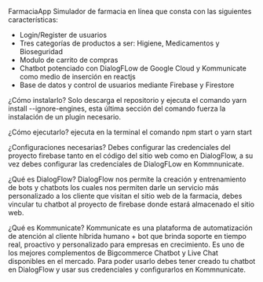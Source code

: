 FarmaciaApp
Simulador de farmacia en línea que consta con las siguientes características:
- Login/Register de usuarios
- Tres categorías de productos a ser: Higiene, Medicamentos y Bioseguridad
- Modulo de carrito de compras
- Chatbot potenciado con DialogFLow de Google Cloud y Kommunicate como medio de inserción en reactjs
- Base de datos y control de usuarios mediante Firebase y Firestore

¿Cómo instalarlo?
Solo descarga el repositorio y ejecuta el comando yarn install --ignore-engines, esta última sección del comando fuerza la instalación de un plugin necesario.

¿Cómo ejecutarlo?
ejecuta en la terminal el comando npm start o yarn start

¿Configuraciones necesarias?
Debes configurar las credenciales del proyecto firebase tanto en el código del sitio web como en DialogFlow, a su vez debes configurar las credenciales de DialogFLow en Kommnunicate.

¿Qué es DialogFlow?
DialogFlow nos permite la creación y entrenamiento de bots y chatbots los cuales nos permiten darle un servicio más personalizado a los cliente que visitan el sitio web de la farmacia, debes vincular tu chatbot al proyecto de firebase donde estará almacenado el sitio web.

¿Qué es Kommunicate?
Kommunicate es una plataforma de automatización de atención al cliente híbrida humano + bot que brinda soporte en tiempo real, proactivo y personalizado para empresas en crecimiento. Es uno de los mejores complementos de Bigcommerce Chatbot y Live Chat disponibles en el mercado.
Para poder usarlo debes tener creado tu chatbot en DialogFlow y usar sus credenciales  y configurarlos en Kommnunicate.


